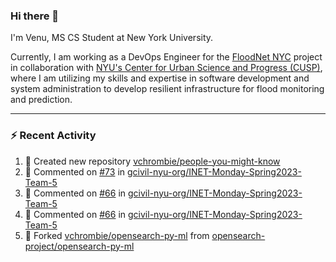 ### Hi there 👋

I'm Venu, MS CS Student at New York University.

Currently, I am working as a DevOps Engineer for the [FloodNet NYC](https://www.floodnet.nyc/) project in collaboration with [NYU's Center for Urban Science and Progress (CUSP)](https://cusp.nyu.edu/), where I am utilizing my skills and expertise in software development and system administration to develop resilient infrastructure for flood monitoring and prediction.

---

### :zap: Recent Activity

<!--RECENT_ACTIVITY:start-->
1. 📔 Created new repository [vchrombie/people-you-might-know](https://github.com/vchrombie/people-you-might-know)
2. 💬 Commented on [#73](https://github.com/gcivil-nyu-org/INET-Monday-Spring2023-Team-5/pull/73#issuecomment-1482076830) in [gcivil-nyu-org/INET-Monday-Spring2023-Team-5](https://github.com/gcivil-nyu-org/INET-Monday-Spring2023-Team-5)
3. 💬 Commented on [#66](https://github.com/gcivil-nyu-org/INET-Monday-Spring2023-Team-5/pull/66#issuecomment-1482072306) in [gcivil-nyu-org/INET-Monday-Spring2023-Team-5](https://github.com/gcivil-nyu-org/INET-Monday-Spring2023-Team-5)
4. 💬 Commented on [#66](https://github.com/gcivil-nyu-org/INET-Monday-Spring2023-Team-5/pull/66#issuecomment-1481977147) in [gcivil-nyu-org/INET-Monday-Spring2023-Team-5](https://github.com/gcivil-nyu-org/INET-Monday-Spring2023-Team-5)
5. 🔱 Forked [vchrombie/opensearch-py-ml](https://github.com/vchrombie/opensearch-py-ml) from [opensearch-project/opensearch-py-ml](https://github.com/opensearch-project/opensearch-py-ml)
<!--RECENT_ACTIVITY:end-->

<!--
**vchrombie/vchrombie** is a ✨ _special_ ✨ repository because its `README.md` (this file) appears on your GitHub profile.

Here are some ideas to get you started:

- 🔭 I’m currently working on ...
- 🌱 I’m currently learning ...
- 👯 I’m looking to collaborate on ...
- 🤔 I’m looking for help with ...
- 💬 Ask me about ...
- 📫 How to reach me: ...
- 😄 Pronouns: ...
- ⚡ Fun fact: ...
-->
